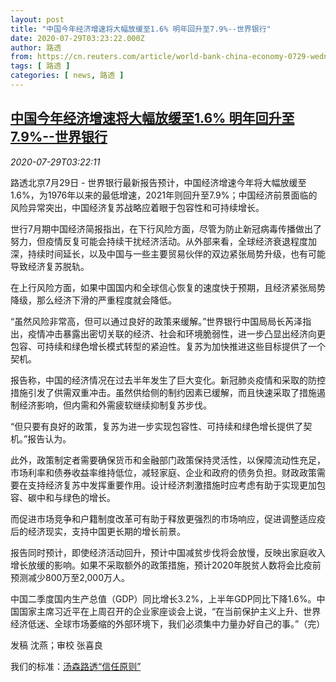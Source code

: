 ```yaml
---
layout: post
title: "中国今年经济增速将大幅放缓至1.6% 明年回升至7.9%--世界银行"
date: 2020-07-29T03:23:22.000Z
author: 路透
from: https://cn.reuters.com/article/world-bank-china-economy-0729-wedn-idCNKCS24U0B0
tags: [ 路透 ]
categories: [ news, 路透 ]
---
```

<!--1595993002000-->
[中国今年经济增速将大幅放缓至1.6% 明年回升至7.9%--世界银行](https://cn.reuters.com/article/world-bank-china-economy-0729-wedn-idCNKCS24U0B0)
------

<div>
<div><i>2020-07-29T03:22:11</i></div><div class="StandardArticleBody_body"><p>路透北京7月29日 - 世界银行最新报告预计，中国经济增速今年将大幅放缓至1.6%，为1976年以来的最低增速，2021年则回升至7.9%；中国经济前景面临的风险异常突出，中国经济复苏战略应着眼于包容性和可持续增长。 </p><p>世行7月期中国经济简报指出，在下行风险方面，尽管为防止新冠病毒传播做出了努力，但疫情反复可能会持续干扰经济活动。从外部来看，全球经济衰退程度加深，持续时间延长，以及中国与一些主要贸易伙伴的双边紧张局势升级，也有可能导致经济复苏脱轨。 </p><p>在上行风险方面，如果中国国内和全球信心恢复的速度快于预期，且经济紧张局势降级，那么经济下滑的严重程度就会降低。 </p><p>“虽然风险非常高，但可以通过良好的政策来缓解。”世界银行中国局局长芮泽指出，疫情冲击暴露出密切关联的经济、社会和环境脆弱性，进一步凸显出经济向更包容、可持续和绿色增长模式转型的紧迫性。复苏为加快推进这些目标提供了一个契机。 </p><p>报告称，中国的经济情况在过去半年发生了巨大变化。新冠肺炎疫情和采取的防控措施引发了供需双重冲击。虽然供给侧的制约因素已缓解，而且快速采取了措施遏制经济影响，但内需和外需疲软继续抑制复苏步伐。 </p><p>“但只要有良好的政策，复苏为进一步实现包容性、可持续和绿色增长提供了契机。”报告认为。 </p><p>此外，政策制定者需要确保货币和金融部门政策保持灵活性，以保障流动性充足，市场利率和债券收益率维持低位，减轻家庭、企业和政府的债务负担。财政政策需要在支持经济复苏中发挥重要作用。设计经济刺激措施时应考虑有助于实现更加包容、碳中和与绿色的增长。 </p><p>而促进市场竞争和户籍制度改革可有助于释放更强烈的市场响应，促进调整适应疫后的经济现实，支持中国更长期的增长前景。 </p><p>报告同时预计，即使经济活动回升，预计中国减贫步伐将会放慢，反映出家庭收入增长放缓的影响。如果不采取额外的政策措施，预计2020年脱贫人数将会比疫前预测减少800万至2,000万人。 </p><p>中国二季度国内生产总值（GDP）同比增长3.2%，上半年GDP同比下降1.6%。中国国家主席习近平在上周召开的企业家座谈会上说，“在当前保护主义上升、世界经济低迷、全球市场萎缩的外部环境下，我们必须集中力量办好自己的事。”（完）  </p><div class="Attribution_container"><div class="Attribution_attribution"><p class="Attribution_content">发稿 沈燕；审校 张喜良 </p></div></div><div class="StandardArticleBody_trustBadgeContainer"><span class="StandardArticleBody_trustBadgeTitle">我们的标准：</span><span class="trustBadgeUrl"><a href="https://www.thomsonreuters.cn/content/dam/openweb/documents/pdf/china/brochures/about-us-1.pdf">汤森路透“信任原则”</a></span></div></div>
</div>
